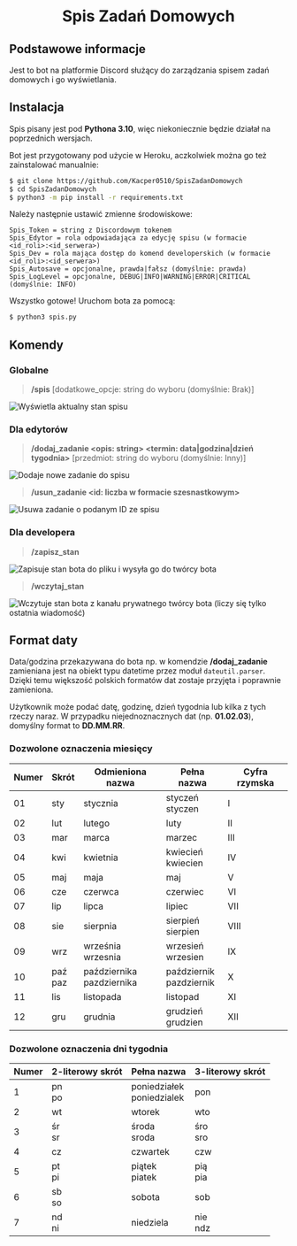 <h1 align="center">Spis Zadań Domowych</h1>

## Podstawowe informacje
Jest to bot na platformie Discord służący do zarządzania spisem zadań domowych i go wyświetlania.

## Instalacja
Spis pisany jest pod **Pythona 3.10**, więc niekoniecznie będzie działał na poprzednich wersjach.

Bot jest przygotowany pod użycie w Heroku, aczkolwiek można go też zainstalować manualnie:
```sh
$ git clone https://github.com/Kacper0510/SpisZadanDomowych
$ cd SpisZadanDomowych
$ python3 -m pip install -r requirements.txt
```

Należy następnie ustawić zmienne środowiskowe:
```
Spis_Token = string z Discordowym tokenem
Spis_Edytor = rola odpowiadająca za edycję spisu (w formacie <id_roli>:<id_serwera>)
Spis_Dev = rola mająca dostęp do komend developerskich (w formacie <id_roli>:<id_serwera>)
Spis_Autosave = opcjonalne, prawda|fałsz (domyślnie: prawda)
Spis_LogLevel = opcjonalne, DEBUG|INFO|WARNING|ERROR|CRITICAL (domyślnie: INFO)
```

Wszystko gotowe! Uruchom bota za pomocą:
```sh
$ python3 spis.py
```

## Komendy

### Globalne

> **/spis** [dodatkowe_opcje: string do wyboru (domyślnie: Brak)]

![Wyświetla aktualny stan spisu](https://cdn.discordapp.com/attachments/931884001680031754/938780030874583060/unknown.png)

### Dla edytorów

> **/dodaj_zadanie <opis: string> <termin: data|godzina|dzień tygodnia>** [przedmiot: string do wyboru (domyślnie: Inny)]

![Dodaje nowe zadanie do spisu](https://cdn.discordapp.com/attachments/931884001680031754/938780752382918666/unknown.png)

> **/usun_zadanie <id: liczba w formacie szesnastkowym>**

![Usuwa zadanie o podanym ID ze spisu](https://cdn.discordapp.com/attachments/931884001680031754/938165033106538526/unknown.png)

### Dla developera

> **/zapisz_stan**

![Zapisuje stan bota do pliku i wysyła go do twórcy bota](https://cdn.discordapp.com/attachments/931884001680031754/938781136576999535/unknown.png)

> **/wczytaj_stan**

![Wczytuje stan bota z kanału prywatnego twórcy bota (liczy się tylko ostatnia wiadomość)](https://cdn.discordapp.com/attachments/931884001680031754/938785280188620800/unknown.png)

## Format daty

Data/godzina przekazywana do bota np. w komendzie **/dodaj_zadanie** zamieniana jest na obiekt typu datetime przez moduł `dateutil.parser`.
Dzięki temu większość polskich formatów dat zostaje przyjęta i poprawnie zamieniona.

Użytkownik może podać datę, godzinę, dzień tygodnia lub kilka z tych rzeczy naraz.
W przypadku niejednoznacznych dat (np. **01.02.03**), domyślny format to **DD.MM.RR**.

### Dozwolone oznaczenia miesięcy

| Numer | Skrót       | Odmieniona nazwa              | Pełna nazwa                 | Cyfra rzymska |
|-------|-------------|-------------------------------|-----------------------------|---------------|
| 01    | sty         | stycznia                      | styczeń<br/>styczen         | I             |
| 02    | lut         | lutego                        | luty                        | II            |
| 03    | mar         | marca                         | marzec                      | III           |
| 04    | kwi         | kwietnia                      | kwiecień<br/>kwiecien       | IV            |
| 05    | maj         | maja                          | maj                         | V             |
| 06    | cze         | czerwca                       | czerwiec                    | VI            |
| 07    | lip         | lipca                         | lipiec                      | VII           |
| 08    | sie         | sierpnia                      | sierpień<br/>sierpien       | VIII          |
| 09    | wrz         | września<br/>wrzesnia         | wrzesień<br/>wrzesien       | IX            |
| 10    | paź<br/>paz | października<br/>pazdziernika | październik<br/>pazdziernik | X             |
| 11    | lis         | listopada                     | listopad                    | XI            |
| 12    | gru         | grudnia                       | grudzień<br/>grudzien       | XII           |

### Dozwolone oznaczenia dni tygodnia

| Numer | 2-literowy skrót | Pełna nazwa                   | 3-literowy skrót |
|-------|------------------|-------------------------------|------------------|
| 1     | pn<br/>po        | poniedziałek<br/>poniedzialek | pon              |
| 2     | wt               | wtorek                        | wto              |
| 3     | śr<br/>sr        | środa<br/>sroda               | śro<br/>sro      |
| 4     | cz               | czwartek                      | czw              |
| 5     | pt<br/>pi        | piątek<br/>piatek             | pią<br/>pia      |
| 6     | sb<br/>so        | sobota                        | sob              |
| 7     | nd<br/>ni        | niedziela                     | nie<br/>ndz      |
